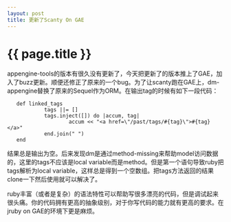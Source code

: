 ```yaml
---
layout: post
title: 更新了Scanty On GAE
---
```


{{ page.title }}
===============

appengine-tools的版本有很久没有更新了，今天把更新了的版本推上了GAE，加入了buzz更新。顺便还修正了原来的一个bug。为了让scanty跑在GAE上，dm-appengine替换了原来的Sequel作为ORM。在输出tag的时候有如下一段代码：


       def linked_tags
                tags ||= []
                tags.inject([]) do |accum, tag|
                        accum << "<a href=\"/past/tags/#{tag}\">#{tag}</a>"
                end.join(" ")
       end


结果总是输出为空。后来发现dm是通过method-missing来帮助model访问数据的，这里的tags不应该是local
variable而是method。但是第一个语句导致ruby把tags解析为local
variable，这样总是得到一个空数组。把tags方法返回的结果clone一下然后使用就可以解决了。

ruby丰富（或者是复杂）的语法特性可以帮助写很多漂亮的代码，但是调试起来很头痛。你的代码拥有更高的抽象级别，对于你写代码的能力就有更高的要求。在jruby
on GAE的环境下更是麻烦。
